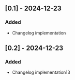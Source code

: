 ## [0.1] - 2024-12-23

### Added

- Changelog implementation

## [0.2] - 2024-12-23

### Added

- Changelog implementation13
